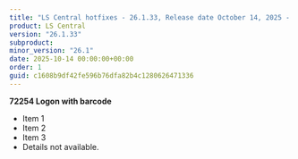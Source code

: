 ```yaml
---
title: "LS Central hotfixes - 26.1.33, Release date October 14, 2025 - Hotfixes"
product: LS Central
version: "26.1.33"
subproduct: 
minor_version: "26.1"
date: 2025-10-14 00:00:00+00:00
order: 1
guid: c1608b9df42fe596b76dfa82b4c1280626471336
---
```


**72254 Logon with barcode**- Item 1- Item 2- Item 3- Details not available.
